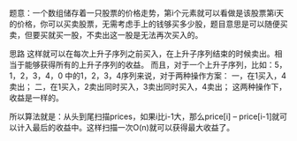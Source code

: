 题意：一个数组储存着一只股票的价格走势，第i个元素就可以看做是该股票第i天的价格，你可以买卖股票，无需考虑手上的钱够买多少股，题目意思是可以随便买卖，但要买就买一股，不卖出这一股是无法再次买入的。

思路
这样就可以在每次上升子序列之前买入，在上升子序列结束的时候卖出。相当于能够获得所有的上升子序列的收益。
而且，对于一个上升子序列，比如：5，1，2，3，4，0 中的1，2，3，4序列来说，对于两种操作方案：
一，在1买入，4卖出；
二，在1买入，2卖出同时买入，3卖出同时买入，4卖出；
这两种操作下，收益是一样的。

所以算法就是：从头到尾扫描prices，如果i比i-1大，那么price[i] – price[i-1]就可以计入最后的收益中。这样扫描一次O(n)就可以获得最大收益了。
